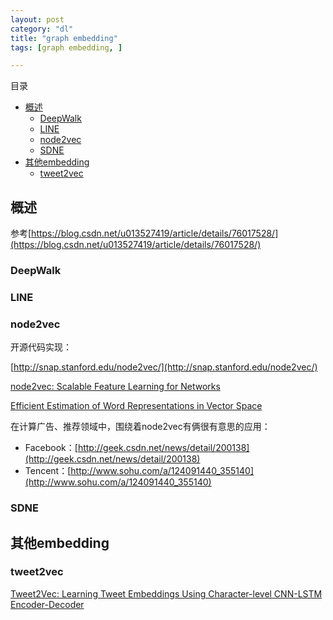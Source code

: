 ```yaml
---
layout: post
category: "dl"
title: "graph embedding"
tags: [graph embedding, ]

---
```


目录

<!-- TOC -->

- [概述](#概述)
    - [DeepWalk](#deepwalk)
    - [LINE](#line)
    - [node2vec](#node2vec)
    - [SDNE](#sdne)
- [其他embedding](#其他embedding)
    - [tweet2vec](#tweet2vec)

<!-- /TOC -->

## 概述

参考[https://blog.csdn.net/u013527419/article/details/76017528/](https://blog.csdn.net/u013527419/article/details/76017528/)

### DeepWalk


### LINE


### node2vec

开源代码实现：

[http://snap.stanford.edu/node2vec/](http://snap.stanford.edu/node2vec/)

[node2vec: Scalable Feature Learning for Networks](http://arxiv.org/abs/1607.00653)

[Efficient Estimation of Word Representations in Vector Space](https://arxiv.org/abs/1301.3781)

在计算广告、推荐领域中，围绕着node2vec有俩很有意思的应用：

+ Facebook：[http://geek.csdn.net/news/detail/200138](http://geek.csdn.net/news/detail/200138)
+ Tencent：[http://www.sohu.com/a/124091440_355140](http://www.sohu.com/a/124091440_355140)

### SDNE

## 其他embedding

### tweet2vec

[Tweet2Vec: Learning Tweet Embeddings Using Character-level CNN-LSTM Encoder-Decoder](http://lsm.media.mit.edu/papers/tweet2vec_vvr.pdf)

